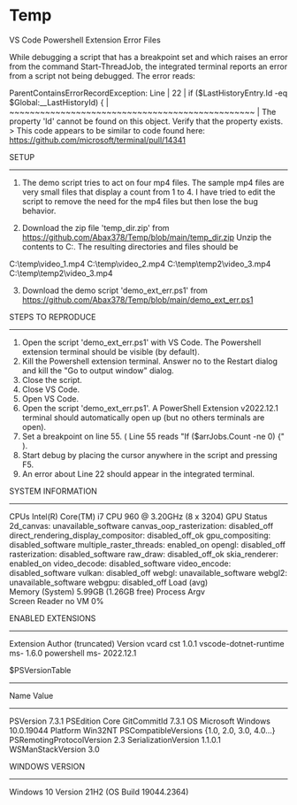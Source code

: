 # Temp
VS Code Powershell Extension Error Files

While debugging a script that has a breakpoint set and which raises an error from the command Start-ThreadJob, the integrated terminal reports an error from a script not being debugged. The error reads:

ParentContainsErrorRecordException: 
    Line |
      22 |          if ($LastHistoryEntry.Id -eq $Global:__LastHistoryId) {
         |              ~~~~~~~~~~~~~~~~~~~~~~~~~~~~~~~~~~~~~~~~~~~~~~~~
         | The property 'Id' cannot be found on this object. Verify that the property exists.
    > 
This code appears to be similar to code found here:
https://github.com/microsoft/terminal/pull/14341

SETUP
************************************************
1) The demo script tries to act on four mp4 files. The sample mp4 files are very small files that display a count from 1 to 4. I have tried to edit the script to remove the need for the mp4 files but then lose the bug behavior.

2) Download the zip file 'temp_dir.zip' from https://github.com/Abax378/Temp/blob/main/temp_dir.zip
Unzip the contents to C:\. The resulting directories and files should be

C:\temp\video_1.mp4
C:\temp\video_2.mp4
C:\temp\temp2\video_3.mp4
C:\temp\temp2\video_3.mp4

3) Download the demo script 'demo_ext_err.ps1' from https://github.com/Abax378/Temp/blob/main/demo_ext_err.ps1

STEPS TO REPRODUCE
************************************************
1) Open the script 'demo_ext_err.ps1' with VS Code. The Powershell extension terminal should be visible (by default).
2) Kill the Powershell extension terminal. Answer no to the Restart dialog and kill the "Go to output window" dialog.
3) Close the script.
4) Close VS Code.
5) Open VS Code.
6) Open the script 'demo_ext_err.ps1'. A PowerShell Extension v2022.12.1 terminal should automatically open up (but no others terminals are open).
7) Set a breakpoint on line 55. (  Line 55 reads "If ($arrJobs.Count -ne 0) {"  ).
8) Start debug by placing the cursor anywhere in the script and pressing F5.
9) An error about Line 22 should appear in the integrated terminal.

SYSTEM INFORMATION
************************************************
CPUs	Intel(R) Core(TM) i7 CPU 960 @ 3.20GHz (8 x 3204)
GPU Status	2d_canvas: unavailable_software canvas_oop_rasterization: disabled_off 
                                    direct_rendering_display_compositor: disabled_off_ok gpu_compositing: 
                                    disabled_software multiple_raster_threads: enabled_on opengl: 
                                    disabled_off rasterization: disabled_software raw_draw: disabled_off_ok 
                                    skia_renderer: enabled_on video_decode: disabled_software 
                                    video_encode: disabled_software vulkan: disabled_off webgl: 
                                    unavailable_software webgl2: unavailable_software webgpu: 
                                    disabled_off
Load (avg)	
Memory (System)	5.99GB (1.26GB free)
Process Argv	
Screen Reader	no
VM	0%

ENABLED EXTENSIONS
************************************************
Extension	Author (truncated)	Version
vcard	cst	1.0.1
vscode-dotnet-runtime	ms-	1.6.0
powershell	ms-	2022.12.1

$PSVersionTable
************************************************
Name                           Value
----                           -----
PSVersion                      7.3.1
PSEdition                      Core
GitCommitId                    7.3.1
OS                             Microsoft Windows 10.0.19044
Platform                       Win32NT
PSCompatibleVersions           {1.0, 2.0, 3.0, 4.0…}       
PSRemotingProtocolVersion      2.3
SerializationVersion           1.1.0.1
WSManStackVersion              3.0

WINDOWS VERSION
************************************************
Windows 10
Version 21H2 (OS Build 19044.2364)
